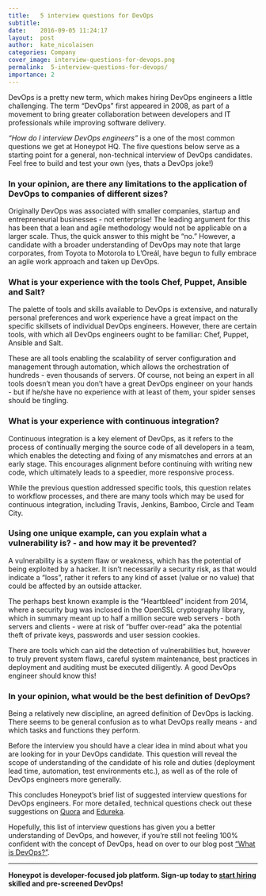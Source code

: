 ```yaml
---
title:   5 interview questions for DevOps
subtitle:
date:    2016-09-05 11:24:17
layout:  post
author:  kate_nicolaisen
categories: Company
cover_image: interview-questions-for-devops.png
permalink:  5-interview-questions-for-devops/
importance: 2
---
```

DevOps is a pretty new term, which makes hiring DevOps engineers a little challenging. The term “DevOps” first appeared in 2008, as part of a movement to bring greater collaboration between developers and IT professionals while improving software delivery. 

<!--more--> 

*“How do I interview DevOps engineers”* is a one of the most common questions we get at Honeypot HQ. The five questions below serve as a starting point for a general, non-technical interview of DevOps candidates. Feel free to build and test your own (yes, thats a DevOps joke!) 

### In your opinion, are there any limitations to the application of DevOps to companies of different sizes?

Originally DevOps was associated with smaller companies, startup and entrepreneurial businesses - not enterprise! The leading argument for this has been that a lean and agile methodology would not be applicable on a larger scale. Thus, the quick answer to this might be “no.” However, a candidate with a broader understanding of DevOps may note that large corporates, from Toyota to Motorola to L’Oreál, have begun to fully embrace an agile work approach and taken up DevOps. 

### What is your experience with the tools Chef, Puppet, Ansible and Salt? 

The palette of tools and skills available to DevOps is extensive, and naturally personal preferences and work experience have a great impact on the specific skillsets of individual DevOps engineers. However, there are certain tools, with which all DevOps engineers ought to be familiar: Chef, Puppet, Ansible and Salt. 

These are all tools enabling the scalability of server configuration and management through automation, which allows the orchestration of hundreds - even thousands of servers. Of course, not being an expert in all tools doesn’t mean you don’t have a great DevOps engineer on your hands - but if he/she have no experience with at least of them, your spider senses should be tingling. 

### What is your experience with continuous integration?

Continuous integration is a key element of DevOps, as it refers to the process of continually merging the source code of all developers in a team, which enables the detecting and fixing of any mismatches and errors at an early stage. This encourages alignment before continuing with writing new code, which ultimately leads to a speedier, more responsive process. 

While the previous question addressed specific tools, this question relates to workflow processes, and there are many tools which may be used for continuous integration, including Travis, Jenkins, Bamboo, Circle and Team City. 

### Using one unique example, can you explain what a vulnerability is? - and how may it be prevented? 

A vulnerability is a system flaw or weakness, which has the potential of being exploited by a hacker. It isn’t necessarily a security risk, as that would indicate a “loss”, rather it  refers to any kind of asset (value or no value) that could be affected by an outside attacker. 

The perhaps best known example is the “Heartbleed” incident from 2014, where a security bug was inclosed in the OpenSSL cryptography library, which in summary meant up to half a million secure web servers - both servers and clients - were at risk of “buffer over-read” aka the potential theft of private keys, passwords and user session cookies. 

There are tools which can aid the detection of vulnerabilities but, however to truly prevent system flaws, careful system maintenance, best practices in deployment and auditing must be executed diligently. A good DevOps engineer should know this!

### In your opinion, what would be the best definition of DevOps? 

Being a relatively new discipline, an agreed definition of DevOps is lacking. There seems to be general confusion as to what DevOps really means - and which tasks and functions they perform. 

Before the interview you should have a clear idea in mind about what you are looking for in your DevOps candidate. This question will reveal the scope of understanding of the candidate of his role and duties (deployment lead time, automation, test environments etc.), as well as of the role of DevOps engineers more generally.

This concludes Honeypot’s brief list of suggested interview questions for DevOps engineers. For more detailed, technical questions check out these suggestions on [Quora](https://www.quora.com/What-are-some-good-interview-questions-for-a-DevOps-position) and [Edureka](http://www.edureka.co/blog/interview-questions/top-devops-interview-questions-2016/). 

Hopefully, this list of interview questions has given you a better understanding of DevOps, and however, if you’re still not feeling 100% confident with the concept of DevOps, head on over to our blog post [“What is DevOps?”](http://blog.honeypot.io/what-is-DevOps). 

***
	
**Honeypot is developer-focused job platform. Sign-up today to [start hiring](https://www.honeypot.io/pages/for_employers?utm_source=5devops) skilled and pre-screened DevOps!**